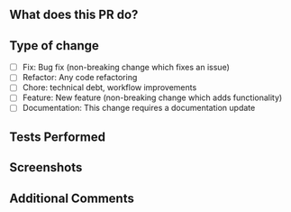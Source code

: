 ## What does this PR do?

<!-- Please include a summary of the change and which issue is fixed. Please also include relevant motivation and context. List any dependencies that are required for this change. -->


## Type of change

- [ ] Fix: Bug fix (non-breaking change which fixes an issue)
- [ ] Refactor: Any code refactoring
- [ ] Chore: technical debt, workflow improvements
- [ ] Feature: New feature (non-breaking change which adds functionality)
- [ ] Documentation: This change requires a documentation update

## Tests Performed

<!-- Please describe the tests that you ran to verify your changes. Provide instructions so we can reproduce. Please also list any relevant details for your test configuration. Write details that help to start the tests -->


## Screenshots

<!-- Please attach relevant screenshots regarding the PR -->

## Additional Comments
